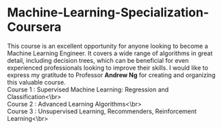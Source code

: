 # Machine-Learning-Specialization-Coursera
This course is an excellent opportunity for anyone looking to become a Machine Learning Engineer. It covers a wide range of algorithms in great detail, including decision trees, which can be beneficial for even experienced professionals looking to improve their skills. I would like to express my gratitude to Professor **Andrew Ng** for creating and organizing this valuable course.
<br>Course 1 : Supervised Machine Learning: Regression and Classification<\br>
<br>Course 2 : Advanced Learning Algorithms<\br>
<br>Course 3 : Unsupervised Learning, Recommenders, Reinforcement Learning<\br>
